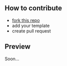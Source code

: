 ## How to contribute 
- [fork this repo](https://github.com/priyanshprajapat/login-templates/fork)
- add your template
- create pull request 


## Preview
 Soon...
